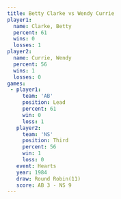 ```yaml
---
title: Betty Clarke vs Wendy Currie
player1:             
  name: Clarke, Betty
  percent: 61        
  wins: 0            
  losses: 1          
player2:             
  name: Currie, Wendy
  percent: 56        
  wins: 1            
  losses: 0          
games:
 - player1:        
     team: 'AB'    
     position: Lead
     percent: 61   
     win: 0        
     loss: 1       
   player2:         
     team: 'NS'     
     position: Third
     percent: 56    
     win: 1         
     loss: 0        
   event: Hearts        
   year: 1984           
   draw: Round Robin(11)
   score: AB 3 - NS 9   
---
```

